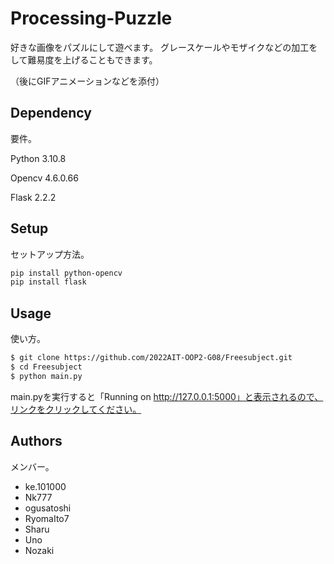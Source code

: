 # Processing-Puzzle
好きな画像をパズルにして遊べます。
グレースケールやモザイクなどの加工をして難易度を上げることもできます。

（後にGIFアニメーションなどを添付）

## Dependency
要件。

Python 3.10.8

Opencv 4.6.0.66

Flask 2.2.2

## Setup
セットアップ方法。

```bash
pip install python-opencv
pip install flask
```

## Usage
使い方。
```bash
$ git clone https://github.com/2022AIT-OOP2-G08/Freesubject.git
$ cd Freesubject
$ python main.py
```
main.pyを実行すると「Running on http://127.0.0.1:5000」と表示されるので、リンクをクリックしてください。


## Authors
メンバー。
- ke.101000
- Nk777
- ogusatoshi
- RyomaIto7
- Sharu
- Uno
- Nozaki